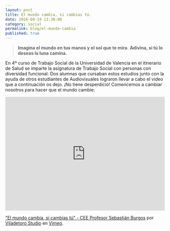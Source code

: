 ```yaml
---
layout: post
title: El mundo cambia, si cambias tú.
date: 2016-09-19 13:30:00
category: social
permalink: blog/el-mundo-cambia
published: true
---
```


> **Imagina el mundo en tus manos y el sol que te mira.**
> **Adivina, si tú lo deseas la luna camina.**

En 4º curso de Trabajo Social de la Universidad de Valencia en el itinerario de Salud se imparte la asignatura de Trabajo Social con personas con diversidad funcional. Dos alumnas que cursaban estos estudios junto con la ayuda de otros estudiantes de Audiovisuales lograron llevar a cabo el video que a continuación os dejo. 
¡No tiene desperdicio! Comencemos a cambiar nosotros para hacer que el mundo cambie.

<iframe src="https://player.vimeo.com/video/182065417" width="100%" height="360" frameborder="0" webkitallowfullscreen mozallowfullscreen allowfullscreen></iframe>
<p><a href="https://vimeo.com/182065417">&quot;El mundo cambia, si cambias t&uacute;&quot; - CEE Profesor Sebasti&aacute;n Burgos</a> por <a href="https://vimeo.com/viladetoro">Viladetoro Studio</a> en <a href="https://vimeo.com">Vimeo</a>.</p>
